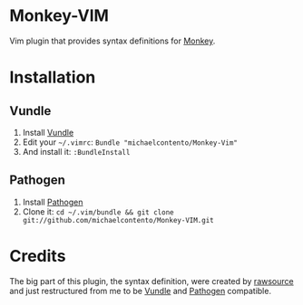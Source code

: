 # Monkey-VIM

Vim plugin that provides syntax definitions for [Monkey][].

# Installation

## Vundle

1. Install [Vundle][]
2. Edit your `~/.vimrc`: `Bundle "michaelcontento/Monkey-Vim"`
3. And install it: `:BundleInstall`

## Pathogen

1. Install [Pathogen][]
2. Clone it: `cd ~/.vim/bundle && git clone git://github.com/michaelcontento/Monkey-VIM.git`

# Credits

The big part of this plugin, the syntax definition, were created by [rawsource]
and just restructured from me to be [Vundle][] and [Pathogen][] compatible.

  [rawsource]: https://github.com/rawsource
  [Monkey]: http://www.monkeycoder.co.nz
  [Vundle]: https://github.com/gmarik/vundle
  [Pathogen]: https://github.com/tpope/vim-pathogen

